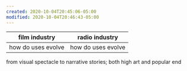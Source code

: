 ```yaml
---
created: 2020-10-04T20:45:06-05:00
modified: 2020-10-04T20:46:43-05:00
---
```


film industry  |  radio industry
----|----
how do uses evolve  |  how do uses evolve
from visual spectacle to narrative stories; both high art and popular end